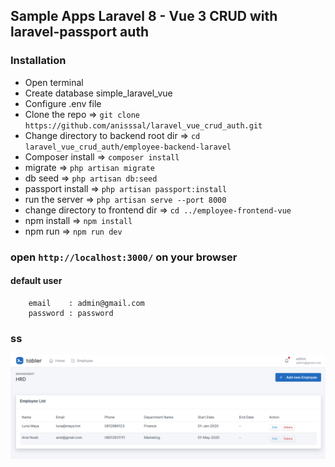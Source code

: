 


## Sample Apps Laravel 8 - Vue 3 CRUD with laravel-passport auth

### Installation 
- Open terminal
- Create database simple_laravel_vue
- Configure .env file
- Clone the repo => `git clone https://github.com/anisssal/laravel_vue_crud_auth.git`
- Change directory to backend root dir => `cd laravel_vue_crud_auth/employee-backend-laravel`
- Composer install => `composer install`
- migrate => `php artisan migrate`
- db seed => `php artisan db:seed`  
- passport install => `php artisan passport:install`
- run the server => `php artisan serve --port 8000`
- change directory to frontend dir => `cd ../employee-frontend-vue`
- npm install => `npm install`
- npm run  => `npm run dev`
  
### open `http://localhost:3000/` on your browser

#### default user
```
    email    : admin@gmail.com
    password : password
```

### ss
<img src="https://raw.githubusercontent.com/diorz38/LaraVueTabler/main/ss/ss1.png" alt="employee list preview">
